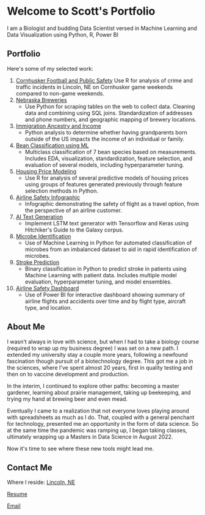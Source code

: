 # Welcome to **Scott's** Portfolio

I am a Biologist and budding Data Scientist versed in Machine Learning and Data Visualization using Python, R, Power BI

## Portfolio

Here's some of my selected work:
1. [Cornhusker Football and Public Safety](https://github.com/ScottBreitbach/ScottBreitbach.github.io/tree/main/Portfolio-Projects/Football-Safety)
    Use R for analysis of crime and traffic incidents in Lincoln, NE on Cornhusker game weekends compared to non-game weekends.
1. [Nebraska Breweries](https://github.com/ScottBreitbach/ScottBreitbach.github.io/tree/main/Portfolio-Projects/NE-Breweries)
    * Use Python for scraping tables on the web to collect data. Cleaning data and combining using SQL joins. Standardization of addresses and phone numbers, and geographic mapping of brewery locations.
1. [Immigration Ancestry and Income](https://github.com/ScottBreitbach/ScottBreitbach.github.io/tree/main/Portfolio-Projects/Income-Ancestry)
    * Python analysis to determine whether having grandparents born outside of the US impacts the income of an individual or family.
1. [Bean Classification using ML](https://github.com/ScottBreitbach/ScottBreitbach.github.io/tree/main/Portfolio-Projects/Beans-Classification)
    * Multiclass classification of 7 bean species based on measurements. Includes EDA, visualization, standardization, feature selection, and evaluation of several models, including hyperparameter tuning.
1. [Housing Price Modeling](https://github.com/ScottBreitbach/ScottBreitbach.github.io/tree/main/Portfolio-Projects/Housing-Prices)
    * Use R for analysis of several predictive models of housing prices using groups of features generated previously through feature selection methods in Python.
1. [Airline Safety Infographic](https://github.com/ScottBreitbach/ScottBreitbach.github.io/tree/main/Portfolio-Projects/Airline-Infographic)
    * Infographic demonstrating the safety of flight as a travel option, from the perspective of an airline customer.
1. [AI Text Generation](https://github.com/ScottBreitbach/ScottBreitbach.github.io/tree/main/Portfolio-Projects/Text-Generation)
    * Implement LSTM text generator with Tensorflow and Keras using Hitchiker's Guide to the Galaxy corpus.
1. [Microbe Identification](https://github.com/ScottBreitbach/ScottBreitbach.github.io/tree/main/Portfolio-Projects/Microbe-Identification)
    * Use of Machine Learning in Python for automated classification of microbes from an imbalanced dataset to aid in rapid identification of microbes.
1. [Stroke Prediction](https://github.com/ScottBreitbach/ScottBreitbach.github.io/tree/main/Portfolio-Projects/Stroke-Prediction)
    * Binary classification in Python to predict stroke in patients using Machine Learning with patient data. Includes multiple model evaluation, hyperparameter tuning, and model ensembles.
1. [Airline Safety Dashboard](https://github.com/ScottBreitbach/ScottBreitbach.github.io/tree/main/Portfolio-Projects/Airline-Dashboard)
    * Use of Power BI for interactive dashboard showing summary of airline flights and accidents over time and by flight type, aircraft type, and location.


## About Me

I wasn't always in love with science, but when I had to take a biology course (required to wrap up my business degree) I was set on a new path. I extended my university stay a couple more years, following a newfound fascination though pursuit of a biotechnology degree. This got me a job in the sciences, where I've spent almost 20 years, first in quality testing and then on to vaccine development and production.

In the interim, I continued to explore other paths: becoming a master gardener, learning about prairie management, taking up beekeeping, and trying my hand at brewing beer and even mead.

Eventually I came to a realization that not everyone loves playing around with spreadsheets as much as I do. That, coupled with a general penchant for technology, presented me an opportunity in the form of data science. So at the same time the pandemic was ramping up, I began taking classes, ultimately wrapping up a Masters in Data Science in August 2022.

Now it's time to see where these new tools might lead me.

## Contact Me

Where I reside: [Lincoln, NE](https://goo.gl/maps/AmrskHZBU2FpQ6gb8)

<!-- [Resume](https://scottbreitbach.github.io/Resume/ScottBreitbach-Resume.html) -->
<a href="https://scottbreitbach.github.io/Resume/ScottBreitbach-Resume.html" target="_blank" rel="noopener noreferrer">Resume</a>

<a href="mailto: scott.breitbach@gmail.com" target="_blank" rel="noopener noreferrer">Email</a>